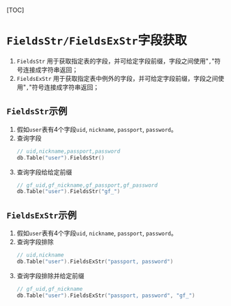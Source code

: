 [TOC]


# `FieldsStr/FieldsExStr`字段获取

1. `FieldsStr` 用于获取指定表的字段，并可给定字段前缀，字段之间使用"`,`"符号连接成字符串返回；
1. `FieldsExStr` 用于获取指定表中例外的字段，并可给定字段前缀，字段之间使用"`,`"符号连接成字符串返回；

## `FieldsStr`示例
1. 假如`user`表有4个字段`uid`, `nickname`, `passport`, `password`。
1. 查询字段
    ```go
    // uid,nickname,passport,password
    db.Table("user").FieldsStr()
    ```
1. 查询字段给给定前缀
    ```go
    // gf_uid,gf_nickname,gf_passport,gf_password
    db.Table("user").FieldsStr("gf_")
    ```

## `FieldsExStr`示例
1. 假如`user`表有4个字段`uid`, `nickname`, `passport`, `password`。
1. 查询字段排除
    ```go
    // uid,nickname
    db.Table("user").FieldsExStr("passport, password")
    ```
1. 查询字段排除并给定前缀
    ```go
    // gf_uid,gf_nickname
    db.Table("user").FieldsExStr("passport, password", "gf_")
    ```